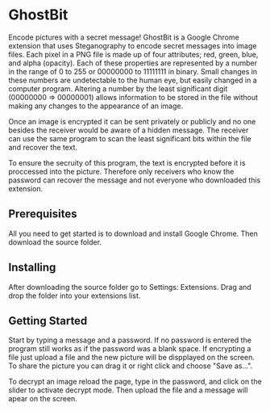 # GhostBit
Encode pictures with a secret message! GhostBit is a Google Chrome extension that uses Steganography to encode secret messages into image files. Each pixel in a PNG file is made up of four attributes; red, green, blue, and alpha (opacity). Each of these properties are represented by a number in the range of 0 to 255 or 00000000 to 11111111 in binary. Small changes in these numbers are undetectable to the human eye, but easily changed in a computer program. Altering a number by the least significant digit (00000000 => 00000001) allows information to be stored in the file without making any changes to the appearance of an image.

Once an image is encrypted it can be sent privately or publicly and no one besides the receiver would be aware of a hidden message. The receiver can use the same program to scan the least significant bits within the file and recover the text.

To ensure the secruity of this program, the text is encrypted before it is proccessed into the picture. Therefore only receivers who know the password can recover the message and not everyone who downloaded this extension.


## Prerequisites
All you need to get started is to download and install Google Chrome. Then download the source folder.

## Installing
After downloading the source folder go to Settings: Extensions. Drag and drop the folder into your extensions list.

## Getting Started
Start by typing a message and a password. If no password is entered the program still works as if the password was a blank space.
If encrypting a file just upload a file and the new picture will be dispplayed on the screen. To share the picture you can drag it or right click and choose "Save as...".

To decrypt an image reload the page, type in the password, and click on the slider to activate decrypt mode. Then upload the file and a message will apear on the screen.
